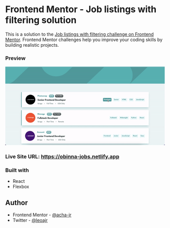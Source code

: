# Frontend Mentor - Job listings with filtering solution

This is a solution to the [Job listings with filtering challenge on Frontend Mentor](https://www.frontendmentor.io/challenges/job-listings-with-filtering-ivstIPCt). Frontend Mentor challenges help you improve your coding skills by building realistic projects.

### Preview

![](./preview.gif)

### Live Site URL: https://obinna-jobs.netlify.app

### Built with

- React
- Flexbox

## Author

- Frontend Mentor - [@acha-jr](https://www.frontendmentor.io/profile/acha-jr)
- Twitter - [@leoajr](https://www.twitter.com/leoajr)
